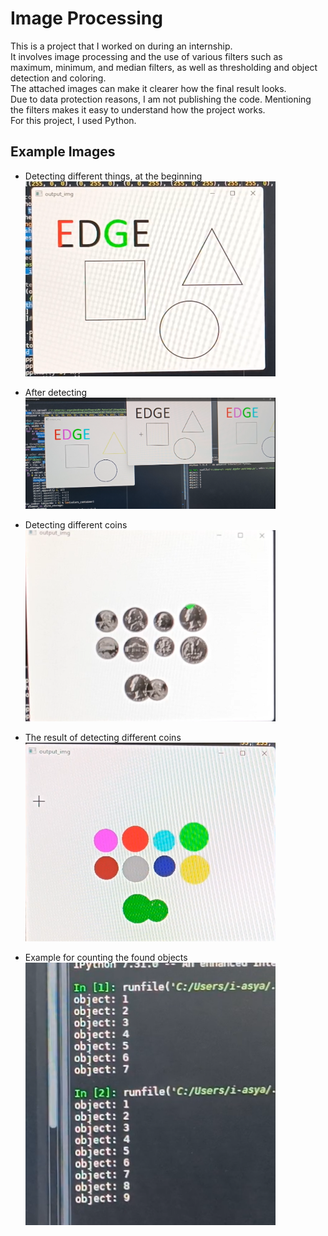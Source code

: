 # Image Processing

This is a project that I worked on during an internship.  
It involves image processing and the use of various filters such as maximum, minimum, and median filters, as well as thresholding and object detection and coloring.  
The attached images can make it clearer how the final result looks.  
Due to data protection reasons, I am not publishing the code. Mentioning the filters makes it easy to understand how the project works.  
For this project, I used Python.

## Example Images

- Detecting different things, at the beginning  
  <img src="1.png" alt="Detecting different things, at the beginning" width="400">  

- After detecting  
  <img src="2.png" alt="After detecting" width="400">  

- Detecting different coins  
  <img src="3.png" alt="Detecting different coins" width="400">  

- The result of detecting different coins  
  <img src="4.png" alt="The result of detecting different coins" width="400">  

- Example for counting the found objects  
  <img src="5.png" alt="Example for counting the found objects" width="400">
